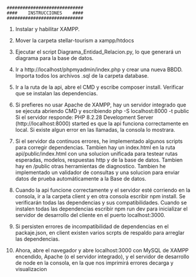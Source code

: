     #############################
    ####    INSTRUCCIONES    ####
    #############################

1. Instalar y habilitar XAMPP.

2. Mover la carpeta stellar-tourism a xampp/htdocs

3. Ejecutar el script Diagrama_Entidad_Relacion.py, lo que generará 
   un diagrama para la base de datos.

4. Ir a http://localhost/phpmyadmin/index.php y crear una nueva BBDD.
   Importa todos los archivos .sql de la carpeta database.

5. Ir a la ruta de la api, abre el CMD y escribe composer install. Verificar que se instalan las dependencias.

6. Si prefieres no usar Apache de XAMPP, hay un servidor integrado que se ejecuta
   abriendo CMD y escribiendo php -S localhost:8000 -t public
   Si el servidor responde: PHP 8.2.28 Development Server (http://localhost:8000) started
   es que la api funciona correctamente en local. Si existe algun error en las llamadas, la consola lo mostrara.

7. Si el servidor da continuos errores, he implementado algunos scripts para corregir dependencias.
   Tambien hay un index.html en la ruta api/public/index.html con una solucion unificada para testear rutas esperadas, modelos,
   respuestas http y de la base de datos. Tambien hay en /public otras herramientas de diagnostico. 
   Tambien he implementado un validador de consultas y una solucion para enviar datos de prueba automáticamente a la Base de datos.

8. Cuando la api funcione correctamente y el servidor esté corriendo en la consola, ir a la carpeta client
   y en otra consola escribir npm install. Se verificarán todas las dependencias y sus compatibilidades.
   Cuando se instalen todas las dependencias escribir npm run dev para inicializar el servidor de desarrollo del cliente 
   en el puerto localhost:3000.

9. Si persisten errores de incompatibilidad de dependencias en el packaje.json, en client existen varios scrpts de respaldo para arreglar las dependencias.

10. Ahora, abre el navegador y abre localhost:3000 con MySQL de XAMPP encendido, Apache (o el servidor integrado), y el servidor de desarrollo de node en la consola,
    en la que nos imprimirá errores decarga y visualizacion
